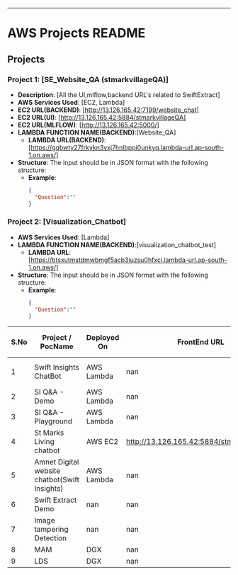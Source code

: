 ---
# AWS Projects README

## Projects

### Project 1: [SE_Website_QA (stmarkvillageQA)]
- **Description**: [All the UI,mlflow,backend URL's related to SwiftExtract]
- **AWS Services Used**: [EC2, Lambda]
- **EC2 URL(BACKEND)**: [http://13.126.165.42:7199/website_chat]
- **EC2 URL(UI)**: [http://13.126.165.42:5884/stmarkvillageQA]
- **EC2 URL(MLFLOW)**: [http://13.126.165.42:5000/]
- **LAMBDA FUNCTION NAME(BACKEND)**:[Website_QA]
  - **LAMBDA URL(BACKEND)**: [https://gqbwty27frkykn3vxj7hnlbppi0unkyq.lambda-url.ap-south-1.on.aws/]
- **Structure**: The input should be in JSON format with the following structure:
  - **Example**:
    ```json
    {
      "Question":""
    }
    ```

### Project 2: [Visualization_Chatbot] 
- **AWS Services Used**: [Lambda]
- **LAMBDA FUNCTION NAME(BACKEND)**:[visualization_chatbot_test]
  - **LAMBDA URL**: [https://btsxutmstdmwbmgf5acb3iuzsu0hfxci.lambda-url.ap-south-1.on.aws/]
- **Structure**: The input should be in JSON format with the following structure:
  - **Example**:
    ```json
    {
      "Question":""
    }
    ```

    


| S.No | Project / PocName | Deployed On | FrontEnd URL | BackEnd URL | MLFLOW URL | Status | OpenSource/ 3rd Party API | Remarks |
| --- | --- | --- | --- | --- | --- | --- | --- | --- |
| 1 | Swift Insights ChatBot | AWS Lambda | nan | https://st2rqlvrnub57t52ahnze5sn3y0mqnlh.lambda-url.ap-south-1.on.aws/ | nan | Active | OPENAI - GPT 3.5 Turbo | nan |
| 2 | SI Q&A - Demo | AWS Lambda | nan | https://btsxutmstdmwbmgf5acb3iuzsu0hfxci.lambda-url.ap-south-1.on.aws/ | http://43.204.54.237:8081/ | Active | nan | used in newdevapp.swiftinsights.ai |
| 3 | SI Q&A - Playground | AWS Lambda | nan | https://iejf46tynfiuydxbhw5iifvs340jnwbm.lambda-url.ap-south-1.on.aws/ | http://43.204.54.237:8081/ | Active | nan | used in dsapp.swiftinsights.ai |
| 4 | St Marks Living chatbot | AWS EC2 | http://13.126.165.42:5884/stmarkvillageQA | http://13.126.165.42:7199/website_chat | http://13.126.165.42:5000/ | Not Active | nan | on demand |
| 5 | Amnet Digital website chatbot(Swift Insights) | AWS Lambda | nan | https://4vo6otqcd6qgqrpkl6pig6rmxe0vnxik.lambda-url.ap-south-1.on.aws/ | nan | nan | Runpod | nan |
| 6 | Swift Extract Demo | nan | nan | nan | nan | nan | nan | nan |
| 7 | Image tampering Detection | nan | nan | nan | nan | nan | nan | nan |
| 8 | MAM | DGX | nan | nan | nan | nan | nan | nan |
| 9 | LDS | DGX | nan | nan | nan | nan | nan | nan |
